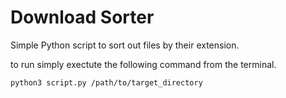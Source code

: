 # Download Sorter
Simple Python script to sort out files by their extension.

to run simply exectute the following command from the terminal.

```
python3 script.py /path/to/target_directory
```
